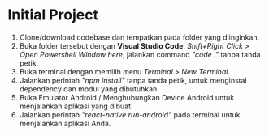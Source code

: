 # Initial Project

1. Clone/download codebase dan tempatkan pada folder yang diinginkan.
2. Buka folder tersebut dengan **Visual Studio Code**. *Shift+Right Click > Open Powershell Window here*, jalankan command *"code ."* tanpa tanda petik.
3. Buka terminal dengan memilih menu *Terminal > New Terminal*.
4. Jalankan perintah *"npm install"* tanpa tanda petik, untuk menginstal dependency dan modul yang dibutuhkan.
5. Buka Emulator Android / Menghubungkan Device Android untuk menjalankan aplikasi yang dibuat.
6. Jalankan perintah *"react-native run-android"* pada terminal untuk menjalankan aplikasi Anda.
